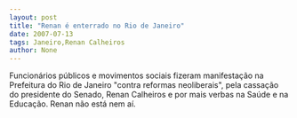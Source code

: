 ```yaml
---
layout: post
title: "Renan é enterrado no Rio de Janeiro"
date: 2007-07-13
tags: Janeiro,Renan Calheiros
author: None
---
```

Funcion&aacute;rios p&uacute;blicos e movimentos sociais fizeram manifesta&ccedil;&atilde;o na Prefeitura do Rio de Janeiro &quot;contra reformas neoliberais&quot;, pela cassa&ccedil;&atilde;o do presidente do Senado, Renan Calheiros e por mais verbas na Sa&uacute;de e na Educa&ccedil;&atilde;o. Renan n&atilde;o est&aacute; nem a&iacute;. 